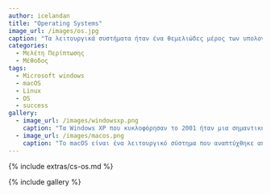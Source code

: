 ```yaml
---
author: icelandan
title: "Operating Systems"
image_url: /images/os.jpg
caption: "Τα λειτουργικά συστήματα ήταν ένα θεμελιώδες μέρος των υπολογιστών από την αρχή. Παρέχουν ένα επίπεδο λογισμικού μεταξύ του υλικού και των εφαρμογών, επιτρέποντας στους χρήστες να αλληλεπιδρούν με τον υπολογιστή και τους πόρους του."
categories:
  - Μελέτη Περίπτωσης
  - Μέθοδος
tags:
  - Microsoft windows
  - macOS
  - Linux
  - OS
  - success
gallery:
  - image_url: /images/windowsxp.png
    caption: "Τα Windows XP που κυκλοφόρησαν το 2001 ήταν μια σημαντική αναμόρφωση του λειτουργικού συστήματος των Windows, με νέο οπτικό σχεδιασμό και σημαντικές βελτιώσεις στην απόδοση, τη σταθερότητα και την ασφάλεια. Ήταν μια από τις πιο δημοφιλείς και ευρέως χρησιμοποιούμενες εκδόσεις των Windows και παρέμεινε σε χρήση για πολλά χρόνια ακόμα και μετά την κυκλοφορία των νεότερων εκδόσεων."
  - image_url: /images/macos.png
    caption: "Το macOS είναι ένα λειτουργικό σύστημα που αναπτύχθηκε από την Apple Inc. για τη σειρά υπολογιστών Macintosh. Βασίζεται στο λειτουργικό σύστημα UNIX και μοιράζεται πολλά χαρακτηριστικά με άλλα λειτουργικά συστήματα που βασίζονται στο UNIX. Το macOS υποστηρίζει ένα ευρύ φάσμα λογισμικού που έχει αναπτυχθεί από τρίτους προγραμματιστές.Επιπλέον, είναι γνωστό για τη σταθερότητα και την αξιοπιστία του και χρησιμοποιείται συνήθως από επαγγελματίες σε τομείς όπως η παραγωγή βίντεο και ήχου, ο σχεδιασμός γραφικών και η ανάπτυξη λογισμικού."
---
```


{% include extras/cs-os.md %}

{% include gallery %}
